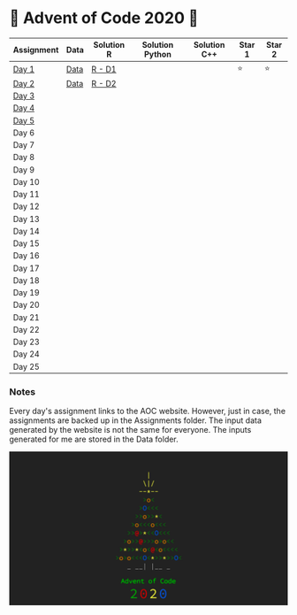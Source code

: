 # 🎄 Advent of Code 2020 🎁

| Assignment | Data | Solution R | Solution Python | Solution C++ | Star 1 | Star 2 |
|-------|---|---|---|---|---|---|
| [Day 1](https://adventofcode.com/2020/day/1) | [Data](data/day1.txt) | [R - D1](solutionsR/day1.R) |   |   | <span style="text-align: center">⭐</span> | <span style="text-align: center">⭐</span> |
| [Day 2](https://adventofcode.com/2020/day/2) | [Data](data/Day2.txt) | [R - D2](SolutionsR/Day2.R) |   |   |   |   |
| [Day 3](https://adventofcode.com/2020/day/3) |   |   |   |   |   |   |
| [Day 4](https://adventofcode.com/2020/day/4) |   |   |   |   |   |   |
| [Day 5](https://adventofcode.com/2020/day/5) |   |   |   |   |   |   |
| Day 6 |   |   |   |   |   |   |
| Day 7 |   |   |   |   |   |   |
| Day 8 |   |   |   |   |   |   |
| Day 9 |   |   |   |   |   |   |
| Day 10 |   |   |   |   |   |   |
| Day 11 |   |   |   |   |   |   |
| Day 12 |   |   |   |   |   |   |
| Day 13 |   |   |   |   |   |   |
| Day 14 |   |   |   |   |   |   |
| Day 15 |   |   |   |   |   |   |
| Day 16 |   |   |   |   |   |   |
| Day 17 |   |   |   |   |   |   |
| Day 18 |   |   |   |   |   |   |
| Day 19 |   |   |   |   |   |   |
| Day 20 |   |   |   |   |   |   |
| Day 21 |   |   |   |   |   |   |
| Day 22 |   |   |   |   |   |   |
| Day 23 |   |   |   |   |   |   |
| Day 24 |   |   |   |   |   |   |
| Day 25 |   |   |   |   |   |   |


### Notes
Every day's assignment links to the AOC website. However, just in case, the assignments are backed up in the Assignments folder. The input data generated by the website is not the same for everyone. The inputs generated for me are stored in the Data folder.

![](aoc2020.png)
